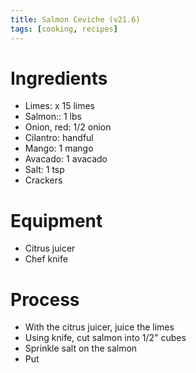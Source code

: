 ```yaml
---
title: Salmon Ceviche (v21.6)
tags: [cooking, recipes]
---
```


# Ingredients
- Limes: x 15 limes
- Salmon:: 1 lbs
- Onion, red: 1/2 onion
- Cilantro: handful
- Mango: 1 mango
- Avacado: 1 avacado
- Salt: 1 tsp 
- Crackers

# Equipment
- Citrus juicer
- Chef knife




# Process
- With the citrus juicer, juice the limes
- Using knife, cut salmon into 1/2" cubes
- Sprinkle salt on the salmon
- Put
